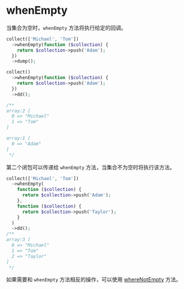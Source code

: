 # whenEmpty

当集合为空时，`whenEmpty` 方法将执行给定的回调。

```php
collect(['Michael', 'Tom'])
  ->whenEmpty(function ($collection) {
    return $collection->push('Adam');
  })
  ->dump();

collect()
  ->whenEmpty(function ($collection) {
    return $collection->push('Adam');
  })
  ->dd();

/**
array:2 [
  0 => "Michael"
  1 => "Tom"
]

array:1 [
  0 => "Adam"
]
 */
```

第二个闭包可以传递给 `whenEmpty` 方法，当集合不为空时将执行该方法。

```php
collect(['Michael', 'Tom'])
  ->whenEmpty(
    function ($collection) {
      return $collection->push('Adam');
    },
    function ($collection) {
      return $collection->push('Taylor');
    }
  )
  ->dd();
/**
array:3 [
  0 => "Michael"
  1 => "Tom"
  2 => "Taylor"
]
 */
```

如果需要和 `whenEmpty` 方法相反的操作，可以使用 [whereNotEmpty](/collections/whenNotEmpty.md) 方法。
